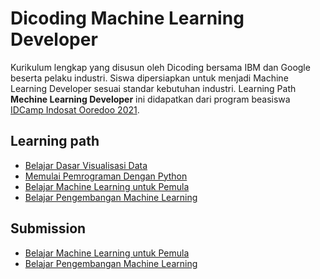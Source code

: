 # Dicoding Machine Learning Developer
Kurikulum lengkap yang disusun oleh Dicoding bersama IBM dan Google beserta pelaku industri. Siswa dipersiapkan untuk menjadi Machine Learning Developer sesuai standar kebutuhan industri.
Learning Path **Mechine Learning Developer** ini didapatkan dari program beasiswa [IDCamp Indosat Ooredoo 2021](https://idcamp.indosatooredoo.com/).

## Learning path
* [Belajar Dasar Visualisasi Data](https://www.dicoding.com/academies/177)
* [Memulai Pemrograman Dengan Python](https://www.dicoding.com/academies/86)
* [Belajar Machine Learning untuk Pemula](https://www.dicoding.com/academies/184)
* [Belajar Pengembangan Machine Learning](https://www.dicoding.com/academies/185)

## Submission

* [Belajar Machine Learning untuk Pemula](https://github.com/nadyanvl/Dicoding-Machine_Learning_Path/tree/main/Belajar%20Machine%20Learning%20untuk%20Pemula)
* [Belajar Pengembangan Machine Learning](https://github.com/nadyanvl/)
